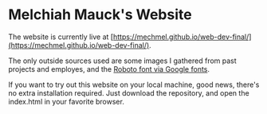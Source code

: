 # Melchiah Mauck's Website

The website is currently live at [https://mechmel.github.io/web-dev-final/](https://mechmel.github.io/web-dev-final/).

The only outside sources used are some images I gathered from past projects and employes, and the [Roboto font via Google fonts](https://fonts.google.com/specimen/Roboto).

If you want to try out this website on your local machine, good news, there's no extra installation required. Just download the repository, and open the index.html in your favorite browser.

